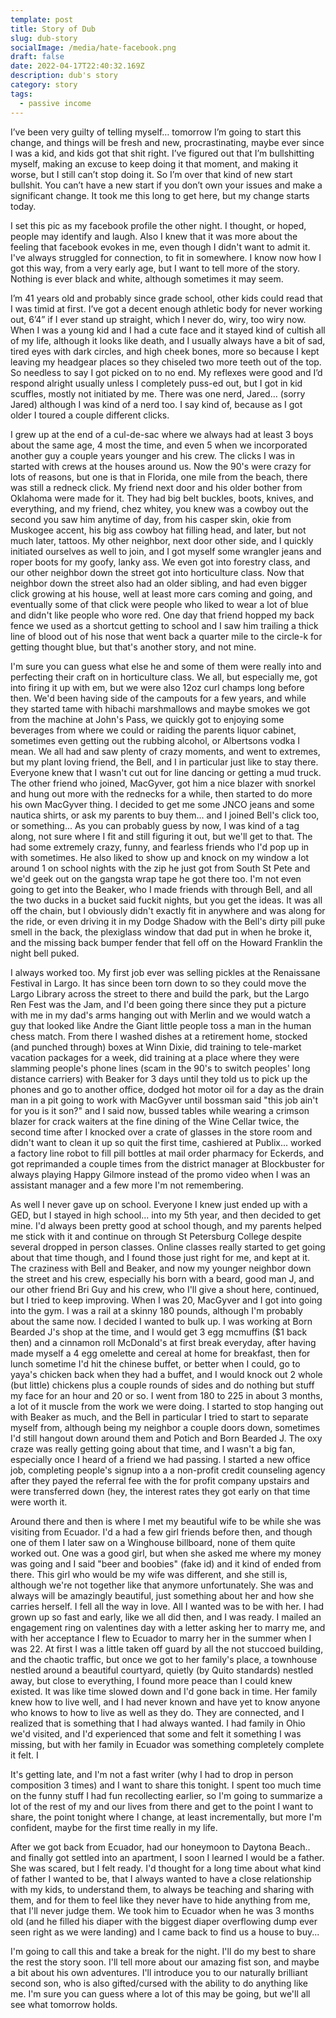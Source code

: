 ```yaml
---
template: post
title: Story of Dub
slug: dub-story
socialImage: /media/hate-facebook.png
draft: false
date: 2022-04-17T22:40:32.169Z
description: dub's story
category: story
tags:
  - passive income
---
```

I’ve been very guilty of telling myself… tomorrow I’m going to start this change, and things will be fresh and new, procrastinating, maybe ever since I was a kid, and kids got that shit right. I’ve figured out that I’m bullshitting myself, making an excuse to keep doing it that moment, and making it worse, but I still can’t stop doing it. So I’m over that kind of new start bullshit. You can’t have a new start if you don’t own your issues and make a significant change. It took me this long to get here, but my change starts today. 

I set this pic as my facebook profile the other night. I thought, or hoped, people may identify and laugh. Also I knew that it was more about the feeling that facebook evokes in me, even though I didn't want to admit it. I've always struggled for connection, to fit in somewhere. I know now how I got this way, from a very early age, but I want to tell more of the story. Nothing is ever black and white, although sometimes it may seem.

I’m 41 years old and probably since grade school, other kids could read that I was timid at first. I’ve got a decent enough athletic body for never working out, 6’4” if I ever stand up straight, which I never do, wiry, too wiry now. When I was a young kid and I had a cute face and it stayed kind of cultish all of my life, although it looks like death, and I usually always have a bit of sad, tired eyes with dark circles, and high cheek bones, more so because I kept leaving my headgear places so they chiseled two more teeth out of the top. So needless to say I got picked on to no end. My reflexes were good and I’d respond alright usually unless I completely puss-ed out, but I got in kid scuffles, mostly not initiated by me. There was one nerd, Jared… (sorry Jared) although I was kind of a nerd too. I say kind of, because as I got older I toured a couple different clicks. 

I grew up at the end of a cul-de-sac where we always had at least 3 boys about the same age, 4 most the time, and even 5 when we incorporated another guy a couple years younger and his crew. The clicks I was in started with crews at the houses around us. Now the 90's were crazy for lots of reasons, but one is that in Florida, one mile from the beach, there was still a redneck click. My friend next door and his older bother from Oklahoma were made for it. They had big belt buckles, boots, knives, and everything, and my friend, chez whitey, you knew was a cowboy out the second you saw him anytime of day, from his casper skin, okie from Muskogee accent, his big ass cowboy hat filling head, and later, but not much later, tattoos. My other neighbor, next door other side, and I quickly initiated ourselves as well to join, and I got myself some wrangler jeans and roper boots for my goofy, lanky ass. We even got into forestry class, and our other neighbor down the street got into horticulture class. Now that neighbor down the street also had an older sibling, and had even bigger click growing at his house, well at least more cars coming and going, and eventually some of that click were people who liked to wear a lot of blue and didn't like people who wore red. One day that friend hopped my back fence we used as a shortcut getting to school and I saw him trailing a thick line of blood out of his nose that went back a quarter mile to the circle-k for getting thought blue, but that's another story, and not mine. 

I'm sure you can guess what else he and some of them were really into and perfecting their craft on in horticulture class. We all, but especially me, got into firing it up with em, but we were also 12oz curl champs long before then. We'd been having side of the campouts for a few years, and while they started tame with hibachi marshmallows and maybe smokes we got from the machine at John's Pass, we quickly got to enjoying some beverages from where we could or raiding the parents liquor cabinet, sometimes even getting out the rubbing alcohol, or Albertsons vodka I mean. We all had and saw plenty of crazy moments, and went to extremes, but my plant loving friend, the Bell, and I in particular just like to stay there. Everyone knew that I wasn't cut out for line dancing or getting a mud truck. The other friend who joined, MacGyver, got him a nice blazer with snorkel and hung out more with the rednecks for a while, then started to do more his own MacGyver thing. I decided to get me some JNCO jeans and some nautica shirts, or ask my parents to buy them... and I joined Bell's click too, or something... As you can probably guess by now, I was kind of a tag along, not sure where I fit and still figuring it out, but we'll get to that. The  had some extremely crazy, funny, and fearless friends who I'd pop up in with sometimes.  He also liked to show up and knock on my window a lot around 1 on school nights with the zip he just got from South St Pete and we'd geek out on the gangsta wrap tape he got there too. I'm not even going to get into the Beaker, who I made friends with through Bell, and all the two ducks in a bucket said fuckit nights, but you get the ideas. It was all off the chain, but I obviously didn't exactly fit in anywhere and was along for the ride, or even driving it in my Dodge Shadow with the Bell's dirty pill puke smell in the back, the plexiglass window that dad put in when he broke it, and the missing back bumper fender that fell off on the Howard Franklin the night bell puked. 

I always worked too. My first job ever was selling pickles at the Renaissane Festival in Largo. It has since been torn down to so they could move the Largo Library across the street to there and build the park, but the Largo Ren Fest was the Jam, and I'd been going there since they put a picture with me in my dad's arms hanging out with Merlin and we would watch a guy that looked like Andre the Giant little people toss a man in the human chess match. From there I washed dishes at a retirement home, stocked (and punched through) boxes at Winn Dixie, did training to tele-market vacation packages for a week, did training at a place where they were slamming people's phone lines (scam in the 90's to switch peoples' long distance carriers) with Beaker for 3 days until they told us to pick up the phones and go to another office, dodged hot motor oil for a day as the drain man in a pit going to work with MacGyver until bossman said "this job ain't for you is it son?" and I said now, bussed tables while wearing a crimson blazer for crack waiters at the fine dining of the Wine Cellar twice, the second time after I knocked over a crate of glasses in the store room and didn't want to clean it up so quit the first time, cashiered at Publix... worked a factory line robot to fill pill bottles at mail order pharmacy for Eckerds, and got reprimanded a couple times from the district manager at Blockbuster for always playing Happy Gilmore instead of the promo video when I was an assistant manager and a few more I'm not remembering. 

As well I never gave up on school. Everyone I knew just ended up with a GED, but I stayed in high school... into my 5th year, and then decided to get mine. I'd always been pretty good at school though, and my parents helped me stick with it and continue on through St Petersburg College despite several dropped in person classes. Online classes really started to get going about that time though, and I found those just right for me, and kept at it. The craziness with Bell and Beaker, and now my younger neighbor down the street and his crew, especially his born with a beard, good man J, and our other friend Bri Guy and his crew, who I'll give a shout here,  continued, but I tried to keep improving. When I was 20, MacGyver and I got into going into the gym. I was a rail at a skinny 180 pounds, although I'm probably about the same now. I decided I wanted to bulk up. I was working at Born Bearded J's shop at the time, and I would get 3 egg mcmuffins ($1 back then) and a cinnamon roll McDonald's at first break everyday, after having made myself a 4 egg omelette and cereal at home for breakfast, then for lunch sometime I'd hit the chinese buffet, or better when I could, go to yaya's chicken back when they had a buffet, and I would knock out 2 whole (but little) chickens plus a couple rounds of sides and do nothing but stuff my face for an hour and 20 or so. I went from 180 to 225 in about 3 months, a lot of it muscle from the work we were doing. I started to stop hanging out with Beaker as much, and the Bell in particular I tried to start to separate myself from, although being my neighbor a couple doors down, sometimes I'd still hangout down around them and Potich and Born Bearded J. The oxy craze was really getting going about that time, and I wasn't a big fan, especially once I heard of a friend we had passing. I started a new office job, completing people's signup into a a non-profit credit counseling agency after they payed the referral fee with the for profit company upstairs and were transferred down (hey, the interest rates they got early on that time were worth it. 

Around there and then is where I met my beautiful wife to be while she was visiting from Ecuador. I'd a had a few girl friends before then, and though one of them I later saw on a Winghouse billboard, none of them quite worked out. One was a good girl, but when she asked me where my money was going and I said "beer and boobies" (fake id) and it kind of ended from there. This girl who would be my wife was different, and she still is, although we're not together like that anymore unfortunately. She was and always will be amazingly beautiful, just something about her and how she carries herself. I fell all the way in love. All I wanted was to be with her. I had grown up so fast and early, like we all did then, and I was ready. I mailed an engagement ring on valentines day with a letter asking her to marry me, and with her acceptance I flew to Ecuador to marry her in the summer when I was 22. At first I was a little taken off guard by all the not stuccoed building, and the chaotic traffic, but once we got to her family's place, a townhouse nestled around a beautiful courtyard, quietly (by Quito standards) nestled away, but close to everything, I found more peace than I could knew existed. It was like time slowed down and I'd gone back in time. Her family knew how to live well, and I had never known and have yet to know anyone who knows to how to live as well as they do. They are connected, and I realized that is something that I had always wanted. I had family in Ohio we'd visited, and I'd experienced that some and felt it something I was missing, but with her family in Ecuador was something completely complete it felt. I

It's getting late,  and I'm not a fast writer (why I had to drop in person composition 3 times) and I want to share this tonight. I spent too much time on the funny stuff I had fun recollecting earlier, so I'm going to summarize a lot of the rest of my and our lives from there and get to the point I want to share, the point tonight where I change, at least incrementally, but more I'm confident, maybe for the first time really in my life. 

After we got back from Ecuador, had our honeymoon to Daytona Beach.. and finally got settled into an apartment, I soon I learned I would be a father. She was scared, but I felt ready. I'd thought for a long time about what kind of father I wanted to be, that I always wanted to have a close relationship with my kids, to understand them, to always be teaching and sharing with them, and for them to feel like they never have to hide anything from me, that I'll never judge them. We took him to Ecuador when he was 3 months old (and he filled his diaper with the biggest diaper overflowing dump ever seen right as we were landing) and I came back to find us a house to buy... 

I'm going to call this and take a break for the night. I'll do my best to share the rest the story soon. I'll tell more about our amazing fist son, and maybe a bit about his own adventures. I'll introduce you to our naturally brilliant second son, who is also gifted/cursed with the ability to do anything like me. I'm sure you can guess where a lot of this may be going, but we'll all see what tomorrow holds.